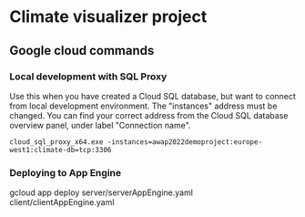 # Climate visualizer project

## Google cloud commands

### Local development with SQL Proxy

Use this when you have created a Cloud SQL database, but want to connect from local development environment. The "instances" address must be changed. You can find your correct address from the Cloud SQL database overview panel, under label "Connection name".

`cloud_sql_proxy_x64.exe -instances=awap2022demoproject:europe-west1:climate-db=tcp:3306`

### Deploying to App Engine

gcloud app deploy server/serverAppEngine.yaml client/clientAppEngine.yaml
